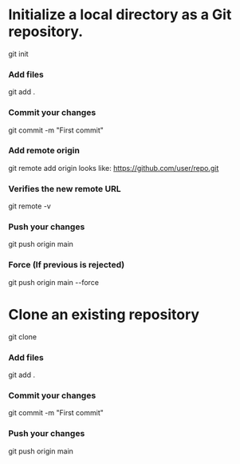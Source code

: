 
# Initialize a local directory as a Git repository.
git init

### Add files
git add .

### Commit your changes
git commit -m "First commit"

### Add remote origin
git remote add origin <Remote repository URL>
<Remote repository URL> looks like: https://github.com/user/repo.git

### Verifies the new remote URL
git remote -v

### Push your changes
git push origin main

### Force (If previous is rejected)
git push origin main --force

# Clone an existing repository
git clone

### Add files
git add .

### Commit your changes
git commit -m "First commit"

### Push your changes
git push origin main
